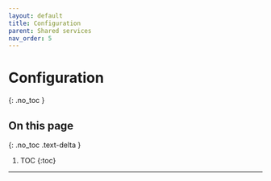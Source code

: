 ```yaml
---
layout: default
title: Configuration
parent: Shared services
nav_order: 5
---
```


# Configuration
{: .no_toc }

## On this page
{: .no_toc .text-delta }

1. TOC
{:toc}

---

